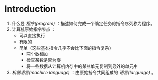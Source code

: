 # Introduction
1. 什么是 _程序(program)_ ：描述如何完成一个确定任务的指令序列称为程序。
2. 计算机原始指令特点 ：
    - 可以直接执行
    - 有限的
    - 简单（这些基本指令几乎不会比下面的指令复杂）
      * 两个数相加
      * 检查某数是否为零
      * 将一些数据从计算机内存中的某些单元复制到另外的单元中
3. _机器语言(machine language)_ ：由原始指令共同组成的 _语言(language)_ 。
